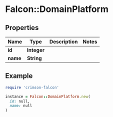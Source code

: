 # Falcon::DomainPlatform

## Properties

| Name | Type | Description | Notes |
| ---- | ---- | ----------- | ----- |
| **id** | **Integer** |  |  |
| **name** | **String** |  |  |

## Example

```ruby
require 'crimson-falcon'

instance = Falcon::DomainPlatform.new(
  id: null,
  name: null
)
```

